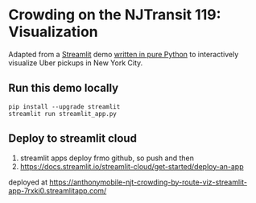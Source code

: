 # Crowding on the NJTransit 119: Visualization

Adapted from a [Streamlit](https://streamlit.io) demo [written in pure Python](https://github.com/streamlit/demo-uber-nyc-pickups/blob/main/streamlit_app.py) to interactively visualize Uber pickups in New York City.

## Run this demo locally
```
pip install --upgrade streamlit
streamlit run streamlit_app.py
```

## Deploy to streamlit cloud

1. streamlit apps deploy frmo github, so push and then
2. https://docs.streamlit.io/streamlit-cloud/get-started/deploy-an-app

deployed at https://anthonymobile-njt-crowding-by-route-viz-streamlit-app-7rxki0.streamlitapp.com/
